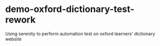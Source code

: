 # demo-oxford-dictionary-test-rework
Using serenity to perform automation test on oxford learners' dictionary website
